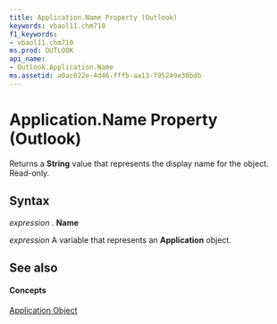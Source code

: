 ```yaml
---
title: Application.Name Property (Outlook)
keywords: vbaol11.chm710
f1_keywords:
- vbaol11.chm710
ms.prod: OUTLOOK
api_name:
- Outlook.Application.Name
ms.assetid: a0ac022e-4d46-fffb-aa13-f95249e30bdb
---
```



# Application.Name Property (Outlook)

Returns a  **String** value that represents the display name for the object. Read-only.


## Syntax

 _expression_ . **Name**

 _expression_ A variable that represents an **Application** object.


## See also


#### Concepts


[Application Object](application-object-outlook.md)

